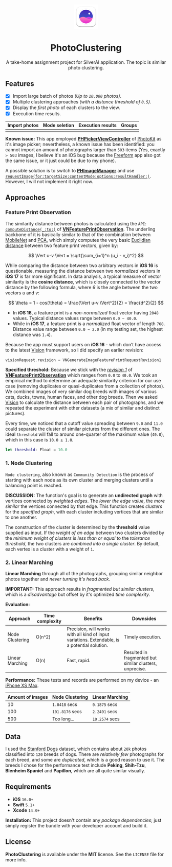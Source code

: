 <br/>
<p align="center" width="100%">
    <img width="15%" src="https://github.com/verny-tran/PhotoClustering/blob/main/Resources/Icon.png"> 
</p>

<h1 align="center"> PhotoClustering </h1>
<p align="center"> A take-home assignment project for SilverAI application. The topic is similar photo clustering. </p>

## Features
- [x] Import large batch of photos *(Up to `10.000` photos)*.
- [x] Multiple clustering approaches *(with a distance threshold of `0.5`)*.
- [x] Display the *first photo* of each clusters to the view.
- [x] Execution time results.

|  Import photos  |  Mode seletion  |  Execution results  |  Groups  |
|      :----:     |     :----:      |       :----:        |  :----:  |
|  |  |  |  |

__Known issue:__ This app employed [**PHPickerViewController**](https://developer.apple.com/documentation/photokit/phpickerviewcontroller) of [PhotoKit](https://developer.apple.com/documentation/photokit) as it's image picker; nevertheless, a known issue has been identified: you cannot import an amount of photographs larger than `503` items (Yes, exactly `> 503` images, I believe it's an iOS bug because the [Freeform](https://support.apple.com/en-vn/guide/iphone/iphb86e84e2b/ios) app also got the same issue, or it just could be due to my phone). 

A possible solution is to switch to [**PHImageManager**](https://developer.apple.com/documentation/photokit/phimagemanager) and use [`requestImage(for:targetSize:contentMode:options:resultHandler:)`](https://developer.apple.com/documentation/photokit/phimagemanager/1616964-requestimage). However, I will not implement it right now.

## Approaches

### Feature Print Observation

The similarity distance between photos is calculated using the `API`: [`computeDistance(_:to:)`](https://developer.apple.com/documentation/vision/vnfeatureprintobservation/3182823-computedistance) of  [**VNFeaturePrintObservation**](https://developer.apple.com/documentation/vision/vnfeatureprintobservation). The underling backbone of it is basically similar to that of the combination between [MobileNet](https://arxiv.org/abs/1704.04861) and [PCA](https://en.wikipedia.org/wiki/Principal_component_analysis), which simply computes the very basic [Euclidian distance](https://en.wikipedia.org/wiki/Euclidean_distance) between two feature print vectors, given by: 

$$
\Vert u-v \Vert = \sqrt{\sum_{i=1}^n (u_i - v_i)^2}
$$

While comparing the distance between two arbitrary vectors in **iOS 16** is questionable, measuring the distance between two *normalized* vectors in **iOS 17** is far more significant. In data analysis, a typical measure of vector similarity is the **cosine distance**, which is closely connected to the vector distance by the following formula, where *θ* is the angle between the two vectors *u* and *v*:

$$
\theta = 1 - cos(\theta) = \frac{\Vert u-v \Vert^2}{2} = \frac{d^2}{2}
$$

- In **iOS 16**, a feature print is a *non-normalized* float vector having `2048` values. Typical distance values range between `0.0 ~ 40.0`.
- While in **iOS 17**, a feature print is a *normalized* float vector of length `768`. Distance value range between `0.0 ~ 2.0` (in my testing set, the highest distance was `1.4`).

Because the app must support users on **iOS 16** - which don’t have access to the latest [Vision](https://developer.apple.com/documentation/vision/) framework, so I did specify an earlier revision:

```swift
visionRequest.revision = VNGenerateImageFeaturePrintRequestRevision1
```

__Specified threshold:__ Because we stick with the [*revision 1*](https://developer.apple.com/documentation/vision/vngenerateimagefeatureprintrequestrevision1) of [**VNFeaturePrintObservation**](https://developer.apple.com/documentation/vision/vnfeatureprintobservation) which ranges from `0.0` to `40.0`. We took an empirical method to determine an adequate similarity criterion for our use case (removing duplicates or quasi-duplicates from a collection of photos). We combined images of very similar dog breeds with images of various cats, ducks, towns, human faces, and other dog breeds. Then we asked [Vision](https://developer.apple.com/documentation/vision/) to calculate the distance between each pair of photographs, and we repeated the experiment with other datasets (a mix of similar and distinct pictures). 

Every time, we noticed that a cutoff value spreading between `9.0` and `11.0` could separate the cluster of similar pictures from the different ones. The ideal `threshold` will fall to around one-quarter of the maximum value (`40.0`), which in this case is `10.0 ± 1.0`.

```swift
let threshold: Float = 10.0
```

### 1. Node Clustering

`Node clustering`, also known as `Community Detection` is the process of starting with each node as its own cluster and merging clusters until a balancing point is reached.

**DISCUSSION:** The function's goal is to generate an **undirected graph** with vertices connected by *weighted edges*. The *lower the edge value*, the *more similar* the vertices connected by that edge. This function creates *clusters* for the *specified graph*, with each cluster including vertices that are similar to one another.

The construction of the cluster is determined by the **threshold** value supplied as input. If the *weight of an edge* between two clusters divided by the *minimum weight of clusters* is *less than or equal* to the *tolerance threshold*, the two clusters are *combined into a single cluster*. By default, each vertex is a cluster with a weight of `1`.

### 2. Linear Marching

**Linear Marching** through all of the photographs, grouping similar neighbor photos together and *never turning it's head back*.

**IMPORTANT:** This approach results in *fragmented but similar clusters*, which is a *disadvantage* but offset by it's optimized *time complexity*.

__Evaluation:__

| Approach   | Time complexity | Benefits | Downsides |
|------------|-----------------|----------|-----------|
| Node Clustering | O(n^2) | Precision, will works with all kind of input variations. Extendable, is a potential solution. | Timely execution. |
| Linear Marching | O(n)   | Fast, rapid. | Resulted in fragmented but similar clusters, unprecise. |

__Performance:__ These tests and records are performed on my device - an [iPhone XS Max](https://support.apple.com/en-us/111880).

| Amount of images | Node Clustering | Linear Marching |
|------------------|-----------------|-----------------|
| 10               | `1.0418` secs   | `0.1875` secs   |
| 100              | `101.8176` secs | `2.2491` secs   |
| 500              | Too long...     | `10.2574` secs  |

## Data

I used the [Stanford Dogs](http://vision.stanford.edu/aditya86/ImageNetDogs) dataset, which contains about `20k` photos classified into `120` breeds of dogs. There are *relatively few* photographs for each breed, and some are *duplicated*, which is a good reason to use it. The breeds I chose for the performance test include **Peking**, **Shih-Tzu**, **Blenheim Spaniel** and **Papillon**, which are all quite similar visually.

## Requirements
- **iOS** `16.0+`
- **Swift** `5.1+`
- **Xcode** `14.0+`

__Installation:__
This project doesn't contain any *package dependencies*; just simply register the bundle with your developer account and build it.

## License

**PhotoClustering** is available under the **MIT** license. See the `LICENSE` file for more info.
